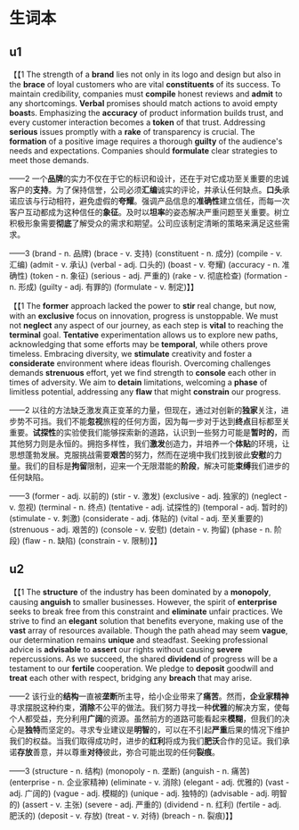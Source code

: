 # 生词本
## u1
【【1 The strength of a **brand** lies not only in its logo and design but also in the **brace** of loyal customers who are vital **constituents** of its success. To maintain credibility, companies must **compile** honest reviews and **admit** to any shortcomings. **Verbal** promises should match actions to avoid empty **boast**s. Emphasizing the **accuracy** of product information builds trust, and every customer interaction becomes a **token** of that trust. Addressing **serious** issues promptly with a **rake** of transparency is crucial. The **formation** of a positive image requires a thorough **guilty** of the audience's needs and expectations. Companies should **formulate** clear strategies to meet those demands.

——2 一个**品牌**的实力不仅在于它的标识和设计，还在于对它成功至关重要的忠诚客户的**支持**。为了保持信誉，公司必须**汇编**诚实的评论，并承认任何缺点。**口头**承诺应该与行动相符，避免虚假的**夸耀**。强调产品信息的**准确性**建立信任，而每一次客户互动都成为这种信任的**象征**。及时以**坦率**的姿态解决严重问题至关重要。树立积极形象需要**彻底**了解受众的需求和期望。公司应该制定清晰的策略来满足这些需求。

——3 (brand - n. 品牌) (brace - v. 支持) (constituent - n. 成分) (compile - v. 汇编) (admit - v. 承认) (verbal - adj. 口头的) (boast - v. 夸耀) (accuracy - n. 准确性) (token - n. 象征) (serious - adj. 严重的) (rake - v. 彻底检查) (formation - n. 形成) (guilty - adj. 有罪的) (formulate - v. 制定)】】

【【1 The **former** approach lacked the power to **stir** real change, but now, with an **exclusive** focus on innovation, progress is unstoppable. We must not **neglect** any aspect of our journey, as each step is **vital** to reaching the **terminal** goal. **Tentative** experimentation allows us to explore new paths, acknowledging that some efforts may be **temporal**, while others prove timeless. Embracing diversity, we **stimulate** creativity and foster a **considerate** environment where ideas flourish. Overcoming challenges demands **strenuous** effort, yet we find strength to **console** each other in times of adversity. We aim to **detain** limitations, welcoming a **phase** of limitless potential, addressing any **flaw** that might **constrain** our progress.

——2 以往的方法缺乏激发真正变革的力量，但现在，通过对创新的**独家**关注，进步势不可挡。我们不能**忽视**旅程的任何方面，因为每一步对于达到**终点**目标都至关重要。**试探性**的实验使我们能够探索新的道路，认识到一些努力可能是**暂时的**，而其他努力则是永恒的。拥抱多样性，我们**激发**创造力，并培养一个**体贴**的环境，让思想蓬勃发展。克服挑战需要**艰苦**的努力，然而在逆境中我们找到彼此**安慰**的力量。我们的目标是**拘留**限制，迎来一个无限潜能的**阶段**，解决可能**束缚**我们进步的任何缺陷。

——3 (former - adj. 以前的) (stir - v. 激发) (exclusive - adj. 独家的) (neglect - v. 忽视) (terminal - n. 终点) (tentative - adj. 试探性的) (temporal - adj. 暂时的) (stimulate - v. 刺激) (considerate - adj. 体贴的) (vital - adj. 至关重要的) (strenuous - adj. 艰苦的) (console - v. 安慰) (detain - v. 拘留) (phase - n. 阶段) (flaw - n. 缺陷) (constrain - v. 限制)】】
## u2
【【1 The **structure** of the industry has been dominated by a **monopoly**, causing **anguish** to smaller businesses. However, the spirit of **enterprise** seeks to break free from this constraint and **eliminate** unfair practices. We strive to find an **elegant** solution that benefits everyone, making use of the **vast** array of resources available. Though the path ahead may seem **vague**, our determination remains **unique** and steadfast. Seeking professional advice is **advisable** to **assert** our rights without causing **severe** repercussions. As we succeed, the shared **dividend** of progress will be a testament to our **fertile** cooperation. We pledge to **deposit** goodwill and **treat** each other with respect, bridging any **breach** that may arise.

——2 该行业的**结构**一直被**垄断**所主导，给小企业带来了**痛苦**。然而，**企业家精神**寻求摆脱这种约束，**消除**不公平的做法。我们努力寻找一种**优雅**的解决方案，使每个人都受益，充分利用**广阔**的资源。虽然前方的道路可能看起来**模糊**，但我们的决心是**独特**而坚定的。寻求专业建议是**明智**的，可以在不引起**严重**后果的情况下维护我们的权益。当我们取得成功时，进步的**红利**将成为我们**肥沃**合作的见证。我们承诺**存放**善意，并以尊重**对待**彼此，弥合可能出现的任何**裂痕**。

——3 (structure - n. 结构) (monopoly - n. 垄断) (anguish - n. 痛苦) (enterprise - n. 企业家精神) (eliminate - v. 消除) (elegant - adj. 优雅的) (vast - adj. 广阔的) (vague - adj. 模糊的) (unique - adj. 独特的) (advisable - adj. 明智的) (assert - v. 主张) (severe - adj. 严重的) (dividend - n. 红利) (fertile - adj. 肥沃的) (deposit - v. 存放) (treat - v. 对待) (breach - n. 裂痕)】】
